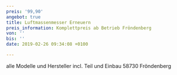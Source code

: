 ```yaml
---
preis: '99,90'
angebot: true
title: Luftmassenmesser Erneuern
preis_information: Komplettpreis ab Betrieb Fröndenberg
von: ''
bis: ''
date: 2019-02-26 09:34:08 +0100

---
```

alle Modelle und Hersteller incl. Teil und Einbau 58730 Fröndenberg